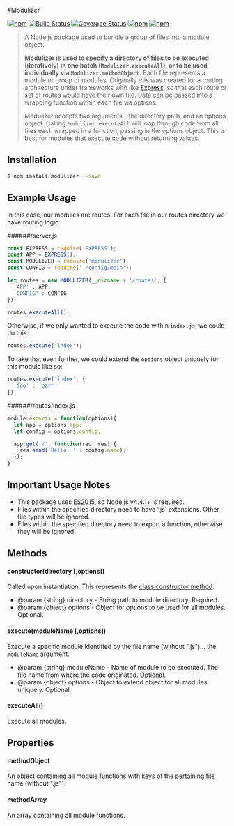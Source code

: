 #Modulizer

[![npm](https://img.shields.io/npm/v/modulizer.svg)]()
[![Build Status](https://api.travis-ci.org/adamhenson/modulizer.svg?branch=master)](https://travis-ci.org/adamhenson/modulizer)
[![Coverage Status](https://coveralls.io/repos/github/adamhenson/modulizer/badge.svg?branch=master)](https://coveralls.io/github/adamhenson/modulizer?branch=master)
[![npm](https://img.shields.io/npm/dm/modulizer.svg)]()
[![npm](https://img.shields.io/npm/dt/modulizer.svg)]()

> A Node.js package used to bundle a group of files into a module object.
>
> **Modulizer is used to specify a directory of files to be executed (iteratively) in one batch (`Modulizer.executeAll`), or to be used individually via `Modulizer.methodObject`.** Each file represents a module or group of modules. Originally this was created for a routing architecture under frameworks with like [Express](http://expressjs.com/), so that each route or set of routes would have their own file. Data can be passed into a wrapping function within each file via options.
>
> Modulizer accepts two arguments - the directory path, and an options object. Calling `Modulizer.executeAll` will loop through code from all files each wrapped in a function, passing in the options object. This is best for modules that execute code without returning values.

## Installation

```bash
$ npm install modulizer --save
```

## Example Usage

In this case, our modules are routes. For each file in our routes directory we have routing logic.

######/server.js

```javascript
const EXPRESS = require('EXPRESS');
const APP = EXPRESS();
const MODULIZER = require('modulizer');
const CONFIG = require('./config/main');

let routes = new MODULIZER(__dirname + '/routes', {
  'APP' : APP,
  'CONFIG' : CONFIG
});

routes.executeAll();
```

Otherwise, if we only wanted to execute the code within `index.js`, we could do this:

```javascript
routes.execute('index');
```

To take that even further, we could extend the `options` object uniquely for this module like so:

```javascript
routes.execute('index', {
  'foo' : 'bar'
});
```

######/routes/index.js

```javascript
module.exports = function(options){
  let app = options.app;
  let config = options.config;

  app.get('/', function(req, res) {
    res.send('Hello, ' + config.name);
  });
}
```

## Important Usage Notes

- This package uses [ES2015](https://nodejs.org/en/docs/es6/), so Node.js v4.4.1+ is required.
- Files within the specified directory need to have '.js' extensions. Other file types will be ignored.
- Files within the specified directory need to export a function, otherwise they will be ignored.

## Methods

#### constructor(directory [,options])

Called upon instantiation. This represents the [class constructor method](https://developer.mozilla.org/en-US/docs/Web/JavaScript/Reference/Classes/constructor).

* @param {string} directory - String path to module directory. Required.
* @param {object} options - Object for options to be used for all modules. Optional.

#### execute(moduleName [,options])

Execute a specific module identified by the file name (without ".js")... the `moduleName` argument.

* @param {string} moduleName - Name of module to be executed. The file name from where the code originated. Optional.
* @param {object} options - Object to extend object for all modules uniquely. Optional.

#### executeAll()

Execute all modules.

## Properties

#### methodObject
An object containing all module functions with keys of the pertaining file name (without ".js").

#### methodArray
An array containing all module functions.